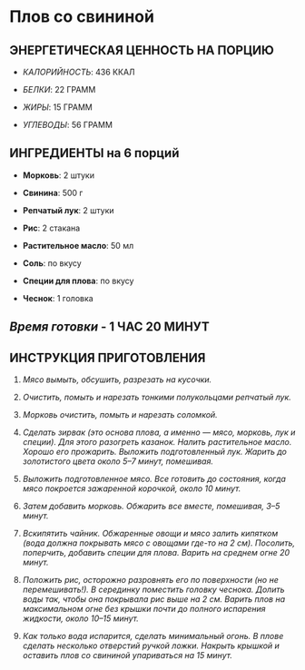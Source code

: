 # **Плов со свининой**

## **ЭНЕРГЕТИЧЕСКАЯ ЦЕННОСТЬ НА ПОРЦИЮ**

* *КАЛОРИЙНОСТЬ*: 436 ККАЛ  

* *БЕЛКИ*: 22 ГРАММ

* *ЖИРЫ*: 15 ГРАММ

* *УГЛЕВОДЫ*: 56 ГРАММ

## **ИНГРЕДИЕНТЫ на 6 порций**

* **Морковь**: 2 штуки

* **Свинина**: 500 г

* **Репчатый лук**: 2 штуки

* **Рис**: 2 стакана

* **Растительное масло**: 50 мл

* **Соль**: по вкусу

* **Специи для плова**: по вкусу

* **Чеснок**: 1 головка

## __*Время готовки*__ - 1 ЧАС 20 МИНУТ


## **ИНСТРУКЦИЯ ПРИГОТОВЛЕНИЯ**

1. *Мясо вымыть, обсушить, разрезать на кусочки.*

2. *Очистить, помыть и нарезать тонкими полукольцами репчатый лук.*

3. *Морковь очистить, помыть и нарезать соломкой.*

4. *Сделать зирвак (это основа плова, а именно — мясо, морковь, лук и специи). Для этого разогреть казанок. Налить растительное масло. Хорошо его прожарить. Выложить подготовленный лук. Жарить до золотистого цвета около 5–7 минут, помешивая.*

5. *Выложить подготовленное мясо. Все готовить до состояния, когда мясо покроется зажаренной корочкой, около 10 минут.*

6. *Затем добавить морковь. Обжарить все вместе, помешивая, 3–5 минут.*

7. *Вскипятить чайник. Обжаренные овощи и мясо залить кипятком (вода должна покрывать мясо с овощами где-то на 2 см). Посолить, поперчить, добавить специи для плова. Варить на среднем огне 20 минут.*

8. *Положить рис, осторожно разровнять его по поверхности (но не перемешивать!). В серединку поместить головку чеснока. Долить воды так, чтобы она покрывала рис выше на 2 см. Варить плов на максимальном огне без крышки почти до полного испарения жидкости, около 10–15 минут.*

9. *Как только вода испарится, сделать минимальный огонь. В плове сделать несколько отверстий ручкой ложки. Накрыть крышкой и оставить плов со свининой упариваться на 15 минут.*